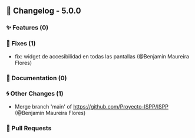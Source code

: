 ## 🚀 Changelog - 5.0.0

### ✨ Features (0)

### 🐛 Fixes (1)
- fix: widget de accesibilidad en todas las pantallas (@Benjamín Maureira Flores)
### 📖 Documentation (0)

### 🌀 Other Changes (1)
- Merge branch 'main' of https://github.com/Proyecto-ISPP/ISPP (@Benjamín Maureira Flores)
### 🔗 Pull Requests
